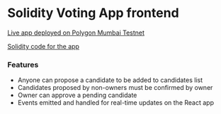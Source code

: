 # Solidity Voting App frontend

[Live app deployed on Polygon Mumbai Testnet](https://simple-voting-app-frontend-cnybegtcg-grp06.vercel.app/)

[Solidity code for the app](https://github.com/grp06/voting-app-solidity)

### Features

- Anyone can propose a candidate to be added to candidates list
- Candidates proposed by non-owners must be confirmed by owner
- Owner can approve a pending candidate
- Events emitted and handled for real-time updates on the React app
